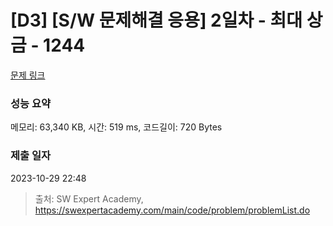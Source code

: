 # [D3] [S/W 문제해결 응용] 2일차 - 최대 상금 - 1244 

[문제 링크](https://swexpertacademy.com/main/code/problem/problemDetail.do?contestProbId=AV15Khn6AN0CFAYD) 

### 성능 요약

메모리: 63,340 KB, 시간: 519 ms, 코드길이: 720 Bytes

### 제출 일자

2023-10-29 22:48



> 출처: SW Expert Academy, https://swexpertacademy.com/main/code/problem/problemList.do